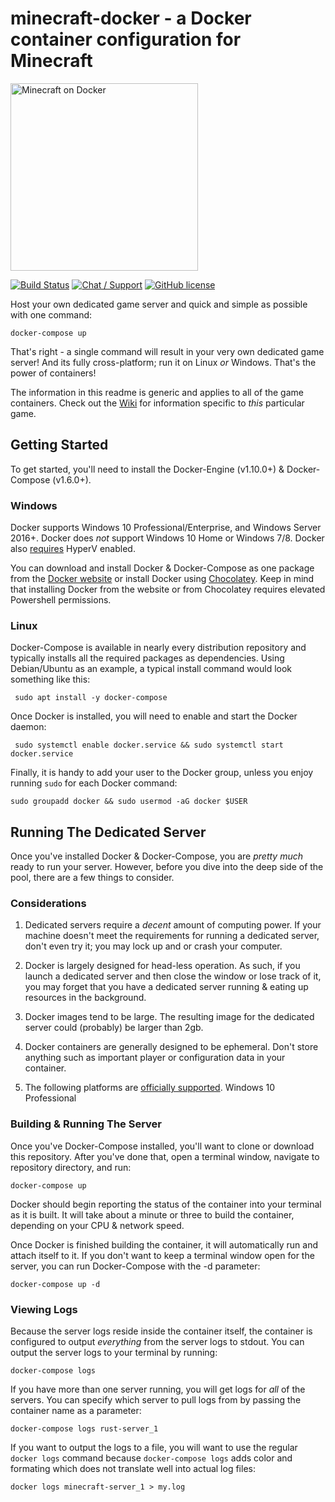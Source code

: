 # minecraft-docker - a Docker container configuration for Minecraft
<a href="www.egee.io"><img src="https://i.imgur.com/4hBUTKM.png" alt="Minecraft on Docker" width="300" /></a>

[![Build Status](https://travis-ci.org/egee-irl/minecraft-docker.svg?branch=unstable)](https://travis-ci.org/egee-irl/minecraft-docker)
[![Chat / Support](https://img.shields.io/badge/Chat%20%2F%20Support-discord-7289DA.svg?style=flat)](https://discord.gg/42PMX5N)
[![GitHub license](https://img.shields.io/badge/license-GPLv3-blue.svg?style=flat)](https://github.com/egee-irl/minecraft-docker/blob/stable/LICENSE)

Host your own dedicated game server and quick and simple as possible with one command:

``docker-compose up``

That's right - a single command will result in your very own dedicated game server! And its fully cross-platform; run it on Linux *or* Windows. That's the power of containers!

The information in this readme is generic and applies to all of the game containers. Check out the <a href="https://github.com/egee-irl/minecraft-docker/wiki">Wiki</a> for information specific to *this* particular game.

## Getting Started
To get started, you'll need to install the Docker-Engine (v1.10.0+) & Docker-Compose (v1.6.0+). 

### Windows
Docker supports Windows 10 Professional/Enterprise, and Windows Server 2016+. Docker does *not* support Windows 10 Home or Windows 7/8. Docker also <a href="https://docs.docker.com/docker-for-windows/install/#what-to-know-before-you-install">requires</a> HyperV enabled.

You can download and install Docker & Docker-Compose as one package from the <a href="https://docs.docker.com/compose/install/#install-compose">Docker website</a> or install Docker using <a href="https://chocolatey.org/packages/docker">Chocolatey</a>. Keep in mind that installing Docker from the website or from Chocolatey requires elevated Powershell permissions.

### Linux 
Docker-Compose is available in nearly every distribution repository and typically installs all the required packages as dependencies. Using Debian/Ubuntu as an example, a typical install command would look something like this:

`` sudo apt install -y docker-compose``

Once Docker is installed, you will need to enable and start the Docker daemon:

`` sudo systemctl enable docker.service && sudo systemctl start docker.service``

Finally, it is handy to add your user to the Docker group, unless you enjoy running ``sudo`` for each Docker command:

``sudo groupadd docker && sudo usermod -aG docker $USER``

## Running The Dedicated Server
Once you've installed Docker & Docker-Compose, you are *pretty much* ready to run your server. However, before you dive into the deep side of the pool, there are a few things to consider.

### Considerations
1. Dedicated servers require a *decent* amount of computing power. If your machine doesn't meet the requirements for running a dedicated server, don't even try it; you may lock up and or crash your computer.

2. Docker is largely designed for head-less operation. As such, if you launch a dedicated server and then close the window or lose track of it, you may forget that you have a dedicated server running & eating up resources in the background.

3. Docker images tend to be large. The resulting image for the dedicated server could (probably) be larger than 2gb.

4. Docker containers are generally designed to be ephemeral. Don't store anything such as important player or configuration data in your container.

5. The following platforms are <a href="https://docs.docker.com/engine/installation/#server">officially supported</a>. Windows 10 Professional

### Building & Running The Server
Once you've Docker-Compose installed, you'll want to clone or download this repository. After you've done that, open a terminal window, navigate to repository directory, and run:

``docker-compose up``

Docker should begin reporting the status of the container into your terminal as it is built. It will take about a minute or three to build the container, depending on your CPU & network speed.

Once Docker is finished building the container, it will automatically run and attach itself to it. If you don't want to keep a terminal window open for the server, you can run Docker-Compose with the -d parameter:

``docker-compose up -d``

### Viewing Logs
Because the server logs reside inside the container itself, the container is configured to output *everything* from the server logs to stdout. You can output the server logs to your terminal by running:

``docker-compose logs``

If you have more than one server running, you will get logs for *all* of the servers. You can specify which server to pull logs from by passing the container name as a parameter:

``docker-compose logs rust-server_1``

If you want to output the logs to a file, you will want to use the regular ``docker logs`` command because ``docker-compose logs`` adds color and formating which does not translate well into actual log files:

``docker logs minecraft-server_1 > my.log``
